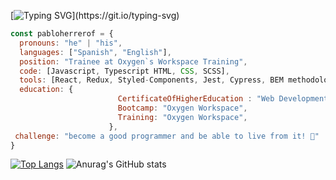 

[![Typing SVG](https://readme-typing-svg.demolab.com?font=Fira+Code&size=23&duration=2000&color=F7F7F7&multiline=true&repeat=false&width=900&height=70&lines=+Welcome+stranger!;+Here+you+will+find+some+of+the+projects+I+have+been+working+on.)](https://git.io/typing-svg)

```javascript
const pabloherrerof = {
  pronouns: "he" | "his",
  languages: ["Spanish", "English"],
  position: "Trainee at Oxygen`s Workspace Training",
  code: [Javascript, Typescript HTML, CSS, SCSS],
  tools: [React, Redux, Styled-Components, Jest, Cypress, BEM methodology],
  education: {
                        CertificateOfHigherEducation : "Web Development at UOC University",
                        Bootcamp: "Oxygen Workspace",
                        Training: "Oxygen Workspace",
                      },
 challenge: "become a good programmer and be able to live from it! 🌱"
}
```

[![Top Langs](https://github-readme-stats.vercel.app/api/top-langs/?username=pabloherrerof&theme=aura&layout=donut&text_color=F7F7F7FF&card_width=300)](https://github.com/anuraghazra/github-readme-stats)
![Anurag's GitHub stats](https://github-readme-stats.vercel.app/api?username=pabloherrerof&theme=aura&show_icons=true&text_color=F7F7F7FF&line_height=28)

<!--
**pabloherrerof/pabloherrerof** is a ✨ _special_ ✨ repository because its `README.md` (this file) appears on your GitHub profile.




```
Here are some ideas to get you started:

- 🔭 I’m currently working on ...
- 🌱 I’m currently learning ...
- 👯 I’m looking to collaborate on ...
- 🤔 I’m looking for help with ...
- 💬 Ask me about ...
- 📫 How to reach me: ...
- 😄 Pronouns: ...
- ⚡ Fun fact: ...
-->
